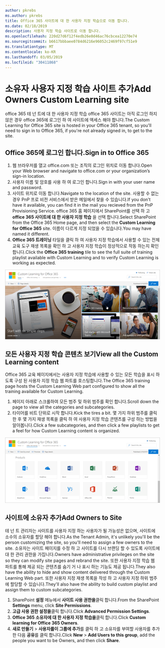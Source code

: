 ```yaml
---
author: pkrebs
ms.author: pkrebs
title: Office 365 사이트에 대 한 사용자 지정 학습으로 이동 합니다.
ms.date: 02/18/2019
description: 사용자 지정 학습 사이트로 이동 합니다.
ms.openlocfilehash: 220d27d6f12f4edb26e0d46ac76cbcea12270e74
ms.sourcegitcommit: b6617bbbaee0784d6216e96052c2469f97cf51e9
ms.translationtype: MT
ms.contentlocale: ko-KR
ms.lasthandoff: 03/05/2019
ms.locfileid: "30411868"
---
```

# <a name="add-owners-custom-learning-site"></a><span data-ttu-id="84063-103">소유자 사용자 지정 학습 사이트 추가</span><span class="sxs-lookup"><span data-stu-id="84063-103">Add Owners Custom Learning site</span></span>

<span data-ttu-id="84063-104">office 365 테 넌 트에 대 한 사용자 지정 학습 office 365 사이트는 아직 로그인 하지 않은 경우 office 365에 로그인 하 여 사이트에 액세스 해야 합니다.</span><span class="sxs-lookup"><span data-stu-id="84063-104">The Custom Learning for Office 365 site is hosted in your Office 365 tenant, so you'll need to sign in to Office 365, if you're not already signed in, to get to the site.</span></span> 

## <a name="sign-in-to-office-365"></a><span data-ttu-id="84063-105">Office 365에 로그인 합니다.</span><span class="sxs-lookup"><span data-stu-id="84063-105">Sign in to Office 365</span></span> 

1.  <span data-ttu-id="84063-106">웹 브라우저를 열고 office.com 또는 조직의 로그인 위치로 이동 합니다.</span><span class="sxs-lookup"><span data-stu-id="84063-106">Open your Web browser and navigate to office.com or your organization’s sign-in location.</span></span> 
2.  <span data-ttu-id="84063-107">사용자 이름 및 암호를 사용 하 여 로그인 합니다.</span><span class="sxs-lookup"><span data-stu-id="84063-107">Sign in with your user name and password.</span></span>
3.  <span data-ttu-id="84063-108">사이트 위치로 이동 합니다.</span><span class="sxs-lookup"><span data-stu-id="84063-108">Navigate to the location of the site.</span></span> <span data-ttu-id="84063-109">사용할 수 없는 경우 PnP 프로 비전 서비스에서 받은 메일에서 찾을 수 있습니다.</span><span class="sxs-lookup"><span data-stu-id="84063-109">If you don't have it available, you can find it in the mail you recieved from the PnP Provisioning Service.</span></span> <span data-ttu-id="84063-110">office 365 홈 페이지에서 SharePoint를 선택 하 고 **office 365 사이트에 대 한 사용자 지정 학습** 을 선택 합니다.</span><span class="sxs-lookup"><span data-stu-id="84063-110">Select SharePoint from the Office 365 Home page, and then select the **Custom Learning for Office 365** site.</span></span> <span data-ttu-id="84063-111">이름이 다르게 지정 되었을 수 있습니다.</span><span class="sxs-lookup"><span data-stu-id="84063-111">You may have named it different.</span></span> 
5. <span data-ttu-id="84063-112">**Office 365 트레이닝** 타일을 클릭 하 여 사용자 지정 학습에서 사용할 수 있는 전체 교육 도구 재생 목록을 확인 하 고 사용자 지정 학습이 정상적으로 작동 하는지 확인 합니다.</span><span class="sxs-lookup"><span data-stu-id="84063-112">Click the **Office 365 training** tile to see the full suite of training playlist available with Custom Learning and to verify Custom Learning is working as expected.</span></span> 

![cg-goto-.png](media/cg-goto.png)

## <a name="view-all-the-custom-learning-content"></a><span data-ttu-id="84063-114">모든 사용자 지정 학습 콘텐츠 보기</span><span class="sxs-lookup"><span data-stu-id="84063-114">View all the Custom Learning content</span></span>
<span data-ttu-id="84063-115">Office 365 교육 페이지에서는 사용자 지정 학습에 사용할 수 있는 모든 학습을 표시 하도록 구성 된 사용자 지정 학습 웹 파트를 호스팅합니다.</span><span class="sxs-lookup"><span data-stu-id="84063-115">The Office 365 training page hosts the Custom Learning Web part configured to show all the training available for Custom Learning.</span></span> 

1. <span data-ttu-id="84063-116">페이지 아래로 스크롤하여 모든 범주 및 하위 범주를 확인 합니다.</span><span class="sxs-lookup"><span data-stu-id="84063-116">Scroll down the page to view all the categories and subcategories.</span></span>
2. <span data-ttu-id="84063-117">타이어를 비트 단위로 시작 합니다.</span><span class="sxs-lookup"><span data-stu-id="84063-117">Kick the tires a bit.</span></span> <span data-ttu-id="84063-118">몇 가지 하위 범주를 클릭 한 후 몇 가지 재생 목록을 클릭 하 여 사용자 지정 학습 콘텐츠를 구성 하는 방법을 알아봅니다.</span><span class="sxs-lookup"><span data-stu-id="84063-118">Click a few subcategories, and then click a few playlists to get a feel for how Custom Learning content is organized.</span></span> 

![cg-gotoall-.png](media/cg-gotoall.png)

## <a name="add-owners-to-site"></a><span data-ttu-id="84063-120">사이트에 소유자 추가</span><span class="sxs-lookup"><span data-stu-id="84063-120">Add Owners to Site</span></span>
<span data-ttu-id="84063-121">테 넌 트 관리자는 사이트를 사용자 지정 하는 사용자가 될 가능성은 없으며, 사이트에 소수의 소유자를 할당 해야 합니다.</span><span class="sxs-lookup"><span data-stu-id="84063-121">As the Tenant Admin, it's unlikely you'll be the person customizing the site, so you'll need to assign a few owners to the site.</span></span> <span data-ttu-id="84063-122">소유자는 사이트 페이지를 수정 하 고 사이트를 다시 브랜딩 할 수 있도록 사이트에 대 한 관리 권한을 가집니다.</span><span class="sxs-lookup"><span data-stu-id="84063-122">Owners have administrative privileges on the site so they can modify site pages and rebrand the site.</span></span> <span data-ttu-id="84063-123">또한 사용자 지정 학습 웹 파트를 통해 제공 되는 콘텐츠를 숨기 거 나 표시 하는 기능도 제공 됩니다.</span><span class="sxs-lookup"><span data-stu-id="84063-123">They also have the ability to hide and show content delivered through the Custom Learning Web part.</span></span> <span data-ttu-id="84063-124">또한 사용자 지정 재생 목록을 작성 하 고 사용자 지정 하위 범주에 할당할 수 있습니다.</span><span class="sxs-lookup"><span data-stu-id="84063-124">They'll also have the ability to build custom playlist and assign them to custom subcategories.</span></span>  

1. <span data-ttu-id="84063-125">SharePoint **설정** 메뉴에서 **사이트 사용 권한을**클릭 합니다.</span><span class="sxs-lookup"><span data-stu-id="84063-125">From the SharePoint **Settings** menu, click **Site Permissions**.</span></span>
2. <span data-ttu-id="84063-126">**고급 사용 권한 설정을**클릭 합니다.</span><span class="sxs-lookup"><span data-stu-id="84063-126">Click **Advanced Permission Settings**.</span></span>
3. <span data-ttu-id="84063-127">**Office 365 소유자에 대 한 사용자 지정 학습을**클릭 합니다.</span><span class="sxs-lookup"><span data-stu-id="84063-127">Click **Custom learning for Office 365 Owners**.</span></span>
4. <span data-ttu-id="84063-128">**새로 만들기** > **사용자를이 그룹에 추가**를 클릭 하 고 소유자를 부여할 사용자를 추가한 다음 **공유**를 클릭 합니다.</span><span class="sxs-lookup"><span data-stu-id="84063-128">Click **New** > **Add Users to this group**, add the people you want to be Owners, and then click **Share**.</span></span>

